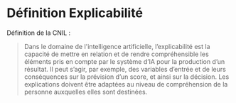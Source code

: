 # Définition Explicabilité

Définition de la CNIL :
>Dans le domaine de l'intelligence artificielle, l’explicabilité est la capacité de mettre en relation et de rendre compréhensible les éléments pris en compte par le système d’IA pour la production d’un résultat.
>Il peut s’agir, par exemple, des variables d’entrée et de leurs conséquences sur la prévision d’un score, et ainsi sur la décision.
>Les explications doivent être adaptées au niveau de compréhension de la personne auxquelles elles sont destinées.